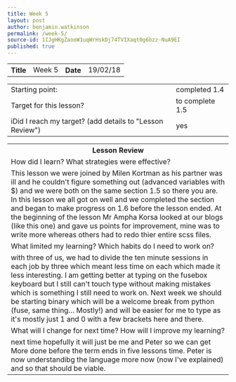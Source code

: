 ```yaml
---
title: Week 5
layout: post
author: benjamin.watkinson
permalink: /week-5/
source-id: 1IJgHKgZaooW1uqWrHskDj74TVIXaqt0g6bzz-NuA9EI
published: true
---
```

	

<table>
  <tr>
    <th>Title</th>
    <td>Week 5</td>
    <th>Date</th>
    <td>19/02/18</td>
  </tr>
</table>


<table>
  <tr>
    <td>Starting point:</td>
    <td>completed 1.4</td>
  </tr>
  <tr>
    <td>Target for this lesson?</td>
    <td>to complete 1.5 </td>
  </tr>
  <tr>
    <td>iDid I reach my target? 
(add details to "Lesson Review")</td>
    <td>yes </td>
  </tr>
</table>


<table>
  <tr>
    <th>Lesson Review</th>
  </tr>
  <tr>
    <td>How did I learn? What strategies were effective? </td>
  </tr>
  <tr>
    <td>This lesson we were joined by Milen Kortman as his partner was ill and he couldn't figure something out (advanced variables with $) and we were both on the same section 1.5 so there you are. In this lesson we all got on well and we completed the section and began to make progress on 1.6 before the lesson ended. At the beginning of the lesson Mr Ampha Korsa looked at our blogs (like this one) and gave us points for improvement, mine was to write more whereas others had to redo thier entire scss files.</td>
  </tr>
  <tr>
    <td>What limited my learning? Which habits do I need to work on? </td>
  </tr>
  <tr>
    <td>with three of us, we had to divide the ten minute sessions in each job by three which meant less time on each which made it less interesting. I am getting better at typing on the fusebox keyboard but I still can't touch type without making mistakes which is something I still need to work on. Next week we should be starting binary which will be a welcome break from python (fuse, same thing… Mostly!) and will be easier for me to type as it's mostly just 1 and 0 with a few brackets here and there.</td>
  </tr>
  <tr>
    <td>What will I change for next time? How will I improve my learning?</td>
  </tr>
  <tr>
    <td>next time hopefully it will just be me and Peter so we can get More done before the term ends in five lessons time. Peter is now understandibg the language more now (now I've explained) and so that should be viable.</td>
  </tr>
</table>


